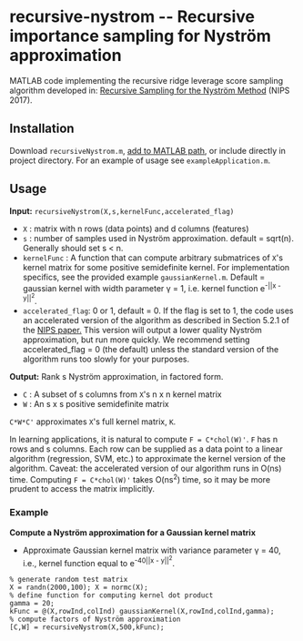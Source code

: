# recursive-nystrom -- Recursive importance sampling for Nyström approximation
MATLAB code implementing the recursive ridge leverage score sampling algorithm developed in: [Recursive Sampling for the Nyström Method](https://arxiv.org/abs/1605.07583) (NIPS 2017).

## Installation

Download `recursiveNystrom.m`, [add to MATLAB path](https://www.mathworks.com/help/matlab/ref/addpath.html), or include directly in project directory. For an example of usage see `exampleApplication.m`.

## Usage
**Input:**
`recursiveNystrom(X,s,kernelFunc,accelerated_flag)`

- `X` : matrix with n rows (data points) and d columns (features)
- `s` : number of samples used in Nyström approximation. default = sqrt(n). Generally should set s < n.
- `kernelFunc` : A function that can compute arbitrary submatrices of `X`'s kernel matrix for some positive semidefinite kernel. For implementation specifics, see the provided example `gaussianKernel.m`. Default = gaussian kernel with width parameter &gamma; = 1, i.e. kernel function e<sup>-||x - y||<sup>2</sup></sup>.
- `accelerated_flag`: 0 or 1, default = 0. If the flag is set to 1, the code uses an accelerated version of the algorithm as described in Section 5.2.1 of the [NIPS paper.](https://arxiv.org/abs/1605.07583) This version will output a lower quality Nyström approximation, but run more quickly. We recommend setting accelerated_flag = 0 (the default) unless the standard version of the algorithm runs too slowly for your purposes.

**Output:**
Rank s Nyström approximation, in factored form.

- `C` : A subset of s columns from `X`'s n x n kernel matrix
- `W` : An s x s positive semidefinite matrix

`C*W*C'` approximates `X`'s full kernel matrix, `K`.

In learning applications, it is natural to compute `F = C*chol(W)'`. `F` has n rows and s columns. Each row can be supplied as a data point to a linear algorithm (regression, SVM, etc.) to approximate the kernel version of the algorithm. Caveat: the accelerated version of our algorithm runs in O(ns) time. Computing `F = C*chol(W)'` takes O(ns<sup>2</sup>) time, so it may be more prudent to access the matrix implicitly.

### Example

**Compute a Nyström approximation for a Gaussian kernel matrix**
- Approximate Gaussian kernel matrix with variance parameter &gamma; = 40, i.e., kernel function equal to e<sup>-40||x - y||<sup>2</sup></sup>.

```
% generate random test matrix
X = randn(2000,100); X = normc(X);
% define function for computing kernel dot product
gamma = 20;
kFunc = @(X,rowInd,colInd) gaussianKernel(X,rowInd,colInd,gamma);
% compute factors of Nyström approximation
[C,W] = recursiveNystrom(X,500,kFunc);
```